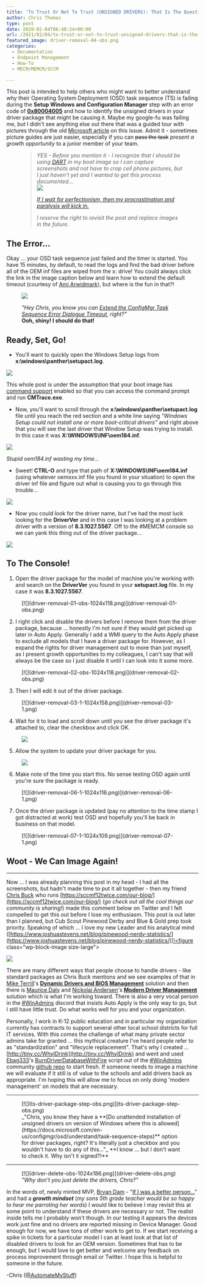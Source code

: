 ```yaml
---
title: 'To Trust Or Not To Trust (UNSIGNED DRIVERS): That Is The Question'
author: Chris Thomas
type: post
date: 2020-02-04T06:48:24+00:00
url: /2021/02/04/to-trust-or-not-to-trust-unsigned-drivers-that-is-the-question/
featured_image: driver-removal-04-obs.png
categories:
  - Documentation
  - Endpoint Management
  - How-To
  - MECM/MEMCM/SCCM

---
```

 

This post is intended to help others who might want to better understand why their Operating System Deployment (OSD) task sequence (TS) is failing during the **Setup Windows and Configuration Manager** step with an error code of **[0x80004005](https://twitter.com/TheNotoriousDRR/status/1163132463843106818)** and how to identify the unsigned drivers in your driver package that might be causing it. Maybe my google-fu was failing me, but I didn't see anything else out there that was a guided tour with pictures through the old [Microsoft article](https://support.microsoft.com/en-us/help/2012889/configmgr-2007-windows-setup-fails-when-installing-drivers-during-an-c) on this issue. Admit it - sometimes picture guides are just easier, especially if you can <s>pass the task</s> _present a growth opportunity_ to a junior member of your team.

<div class="wp-block-group">
  <div class="wp-block-group__inner-container">
  </div>
</div><figure class="wp-block-pullquote">

> _YES - Before you mention it - I recognize that I should be using&nbsp;[DART](https://github.com/AdamGrossTX/PowershellScripts/tree/master/ConfigMgr/BootImage)&nbsp;in my boot image so I can capture screenshots and not have to crop cell phone pictures, but I just haven't yet and I wanted to get this process documented_...  
> [![](OCDame_Am-I-Crazy_002.png)](http://www.ravishly.com/you-arent-lazy-youre-just-terrified-paralysis-and-perfectionism-mental-health)
> 
> _[If I wait for perfectionism, then my procrastination and paralysis will kick in.](http://www.ravishly.com/you-arent-lazy-youre-just-terrified-paralysis-and-perfectionism-mental-health)_ 
> 
> <cite>*<em>I reserve the right to revisit the post and replace images in the future.</em>* </cite></figure> 

## The Error...

Okay ... your OSD task sequence just failed and the timer is started. You have 15 minutes, by default, to read the logs and find the bad driver before all of the OEM inf files are wiped from the x: drive! You could always click the link in the image caption below and learn how to extend the default timeout (courtesy of [Ami Arwidmark](https://twitter.com/AArwidmark)), but where is the fun in that?! <figure class="wp-block-image size-large">

[![](osd-fail-01-obs-1024x570.png)](osd-fail-01-obs.png)<figcaption> _"Hey Chris, you know you can [Extend the ConfigMgr Task Sequence Error Dialogue Timeout](https://deploymentresearch.com/extend-the-configmgr-task-sequence-error-dialogue-timeout/), right?"_  
**Ooh, shiny! I should do that!**</figcaption></figure> 

## Ready, Set, Go!

  * You'll want to quickly open the Windows Setup logs from **x:\windows\panther\setupact.log**.<figure class="wp-block-image size-large">

[![](osd-fail-02-obs-1024x571.png)](osd-fail-02-obs.png)<figcaption> This whole post is under the assumption that your boot image has [command support](https://docs.microsoft.com/en-us/configmgr/osd/get-started/manage-boot-images) enabled so that you can access the command prompt and run **CMTrace.exe**. </figcaption></figure> 

  * Now, you'll want to scroll through the **x:\windows\panther\setupact.log** file until you reach the red section and a white line saying _"Windows Setup could not install one or more boot-critical drivers"_ and right above that you will see the last driver that Window Setup was trying to install. In this case it was **X:\WINDOWS\INF\oem184.inf**.<figure class="wp-block-image size-large">

[![](osd-fail-03-obs-1024x589.png)](osd-fail-03-obs.png)<figcaption>_Stupid oem184.inf wasting my time..._</figcaption></figure> 

  * Sweet! **CTRL-O** and type that path of **X:\WINDOWS\INF\oem184.inf** (using whatever oemxxx.inf file you found in your situation) to open the driver inf file and figure out what is causing you to go through this trouble... <figure class="wp-block-image size-large">

[![](osd-fail-04-obs-1024x604.png)](osd-fail-04-obs.png)</figure> 

  * Now you could look for the driver name, but I've had the most luck looking for the **DriverVer** and in this case I was looking at a problem driver with a version of **8.3.1027.5567**. Off to the #MEMCM console so we can yank this thing out of the driver package...<figure class="wp-block-image size-large">

[![](osd-fail-05-obs-1024x725.png)](osd-fail-05-obs.png)</figure> 

## To The Console!

<ol start="1">
  <li>
    Open the driver package for the model of machine you're working with and search on the <strong>DriverVer</strong> you found in your <strong>setupact.log</strong> file. In my case it was <strong>8.3.1027.5567</strong>.
  </li>
</ol>

<div class="wp-block-image">
  <figure class="aligncenter size-large">[![](driver-removal-01-obs-1024x118.png)](driver-removal-01-obs.png)</figure>
</div>

<ol start="2">
  <li>
    I right click and disable the drivers before I remove them from the driver package, because ... honestly I'm not sure if they would get picked up later in Auto Apply. Generally I add a WMI query to the Auto Apply phase to exclude all models that I have a driver package for. However, as I expand the rights for driver management out to more than just myself, as I present growth opportunities to my colleagues, I can't say that will always be the case so I just disable it until I can look into it some more.
  </li>
</ol>

<div class="wp-block-image">
  <figure class="aligncenter size-large">[![](driver-removal-02-obs-1024x118.png)](driver-removal-02-obs.png)</figure>
</div>

<ol start="3">
  <li>
    Then I will edit it out of the driver package.
  </li>
</ol>

<div class="wp-block-image">
  <figure class="aligncenter size-large">[![](driver-removal-03-1-1024x158.png)](driver-removal-03-1.png)</figure>
</div>

<ol start="4">
  <li>
    Wait for it to load and scroll down until you see the driver package it's attached to, clear the checkbox and click OK.
  </li>
</ol><figure class="wp-block-image size-large">

[![](driver-removal-04-obs-1.png)](driver-removal-04-obs-1.png)</figure> 

<ol start="5">
  <li>
    Allow the system to update your driver package for you.
  </li>
</ol><figure class="wp-block-image size-large">

[![](driver-removal-05-1.png)](driver-removal-05-1.png)</figure> 

<ol start="6">
  <li>
    Make note of the time you start this. No sense testing OSD again until you're sure the package is ready.
  </li>
</ol>

<div class="wp-block-image">
  <figure class="aligncenter size-large">[![](driver-removal-06-1-1024x116.png)](driver-removal-06-1.png)</figure>
</div>

<ol start="7">
  <li>
    Once the driver package is updated (pay no attention to the time stamp I got distracted at work) test OSD and hopefully you'll be back in business on that model.
  </li>
</ol>

<div class="wp-block-image">
  <figure class="aligncenter size-large">[![](driver-removal-07-1-1024x109.png)](driver-removal-07-1.png)</figure>
</div>

## Woot - We Can Image Again!

<hr class="wp-block-separator" />

Now ... I was already planning this post in my head - I had all the screenshots, but hadn't made time to put it all together - then my friend [Chris Buck](https://twitter.com/SCCMF12TWICE) who runs [https://sccmf12twice.com/our-blog/](https://sccmf12twice.com/our-blog/) (_go check out all the cool things our community is sharing!_) made this comment below on Twitter and I felt compelled to get this out before I lose my enthusiasm. This post is out later than I planned, but Cub Scout Pinewood Derby and Blue & Gold prep took priority. Speaking of which ... I love my new Leader and his analytical mind ([https://www.joshuastevens.net/blog/pinewood-nerdy-statistics/](https://www.joshuastevens.net/blog/pinewood-nerdy-statistics/))!<figure class="wp-block-image size-large">

[![](chris-buck-drivers.png)](https://twitter.com/SCCMF12TWICE/status/1207736790804783104)</figure> 

There are many different ways that people choose to handle drivers - like standard packages as Chris Buck mentions and we see examples of that in [Mike Terrill](https://twitter.com/miketerrill)'s **[Dynamic Drivers and BIOS Management](https://miketerrill.net/2017/09/10/configuration-manager-dynamic-drivers-bios-management-with-total-control-part-1/)** solution and then there is [Maurice Daly](https://twitter.com/modaly_it) and [Nickolaj Andersen](https://twitter.com/NickolajA)'s **[Modern Driver Management](https://www.scconfigmgr.com/modern-driver-management/)** solution which is what I'm working toward. There is also a very vocal person in the [#WinAdmins](https://www.winadmins.chat/) discord that insists Auto Apply is the only way to go, but I still have little trust. Do what works well for you and your organization.

Personally, I work in K-12 public education and in particular my organization currently has contracts to support several other local school districts for full IT services. With this comes the challenge of what many private sector admins take for granted ... this mythical creature I've heard people refer to as "standardization" and "lifecycle replacement". That's why I created ... [http://tiny.cc/WhyIDrink](http://tiny.cc/WhyIDrink) and went and used [Ebag333](https://twitter.com/Ebag333)'s [BurnDriverDatabaseWithFire](https://github.com/winadminsdotorg/SystemCenterConfigMgr/blob/master/Scripts/Drivers/BurnDriverDatabaseWithFire.ps1) script out of the [#WinAdmins](https://www.winadmins.chat/) community [github repo](https://github.com/winadminsdotorg/SystemCenterConfigMgr/) to start fresh. If someone needs to image a machine we will evaluate if it still is of value to the schools and add drivers back as appropriate. I'm hoping this will allow me to focus on only doing 'modern management' on models that are necessary.

<hr class="wp-block-separator" />
<figure class="wp-block-image size-large">
[![](ts-driver-package-step-obs.png)](ts-driver-package-step-obs.png)<figcaption> _"Chris, you know they have a **[Do unattended installation of unsigned drivers on version of Windows where this is allowed](https://docs.microsoft.com/en-us/configmgr/osd/understand/task-sequence-steps)** option for driver packages, right? It's literally just a checkbox and you wouldn't have to do any of this..."_  
**I know ... but I don't want to check it. Why isn't it signed?!**</figcaption></figure> 

<hr class="wp-block-separator" />

<div class="wp-block-image">
  <figure class="aligncenter size-large">[![](driver-delete-obs-1024x186.png)](driver-delete-obs.png)<figcaption> <em>"Why don't you just delete the drivers, Chris?"</em> </figcaption></figure>
</div>

In the words of, newly minted MVP, [Bryan Dam](https://twitter.com/bdam555) - "[If I was a better person...](https://damgoodadmin.com/2017/11/05/fully-automate-software-update-maintenance-in-cm/)" and had a _**growth mindset**_ (_my sons 5th grade teacher would be so happy to hear me parroting her words_) I would like to believe I may revisit this at some point to understand if these drivers are necessary or not. The realist inside tells me I probably won't though. In our testing it appears the devices work just fine and no drivers are reported missing in Device Manager. Good enough for now, we have tons of other work to get to. If we start receiving a spike in tickets for a particular model I can at least look at that list of disabled drivers to look for an OEM version. Sometimes that has to be enough, but I would love to get better and welcome any feedback on process improvement through email or Twitter. I hope this is helpful to someone in the future.

-Chris ([@AutomateMyStuff](https://twitter.com/AutomateMyStuff))
